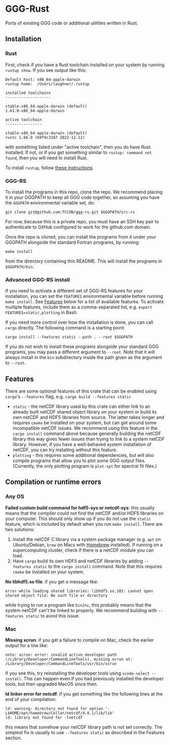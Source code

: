 # GGG-Rust

Ports of existing GGG code or additional utilities written in Rust.

## Installation

### Rust

First, check if you have a Rust toolchain installed on your system by running `rustup show`.
If you see output like this:

```
Default host: x86_64-apple-darwin
rustup home:  /Users/laughner/.rustup

installed toolchains
--------------------

stable-x86_64-apple-darwin (default)
1.61.0-x86_64-apple-darwin

active toolchain
----------------

stable-x86_64-apple-darwin (default)
rustc 1.66.0 (69f9c33d7 2022-12-12)
```

with something listed under "active toolchain", then you do have Rust installed. If not, or if
you get something similar to `rustup: command not found`, then you will need to install Rust.

To install `rustup`, follow [these instructions](https://www.rust-lang.org/tools/install).

### GGG-RS

To install the programs in this repo, clone the repo. We recommend placing it in your GGGPATH to
keep all GGG code together, so assuming you have the `GGGPATH` environmental variable set, do:

```
git clone git@github.com:TCCON/ggg-rs.git $GGGPATH/src-rs
```

For now, because this is a private repo, you must have an SSH key pair to authenticate to GitHub 
configured to work for the github.com domain. 

Once the repo is cloned, you can install the programs from it under your GGGPATH alongside the 
standard Fortran programs, by running:


```
make install
```

from the directory containing this README. This will install the programs in `$GGGPATH/bin`.

### Advanced GGG-RS install

If you need to activate a different set of GGG-RS features for your installation, you can set
the `FEATURES` environmental variable before running `make install`. See [Features](#features)
below for a list of available features. To activate multiple features, include them as a comma-separated
list, e.g. `export FEATURES=static,plotting` in Bash.

If you need more control over how the installation is done, you can call `cargo` directly.
The following command is a starting point:

```
cargo install --features static --path . --root $GGGPATH
```

If you do not wish to install these programs alongside your standard GGG programs, you may pass a different
argument to `--root`. Note that it will always install in the `bin` subdirectory inside the path given as
the argument to `--root`.

## Features

There are some optional features of this crate that can be enabled using `cargo`'s `--features` flag,
e.g. `cargo build --features static`

* `static` - the netCDF library used by this crate can either link to an already built netCDF shared object
  library on your system *or* build its own netCDF and HDF5 libraries from source. The latter takes longer
  and requires `cmake` be installed on your system, but can get around some incompatible netCDF issues.
  We recommend using this feature in the `cargo install` command above because generally building the netCDF
  library this way gives fewer issues than trying to link to a system netCDF library. However, if you have
  a well-behaved system installation of netCDF, you can try installing without this feature.
* `plotting` - this requires some additional dependencies, but will also compile programs that allow you to
  plot some GGG output files. (Currently, the only plotting program is `plot-spt` for spectral fit files.)

## Compilation or runtime errors

### Any OS

**Failed custom build command for hdf5-sys or netcdf-sys**: this usually means that the compiler could not find the netCDF and/or HDF5 libraries on your
computer. This should only show up if you do not use the `static` feature, which is included by default when you run `make install`. There are two solutions:

1. Install the netCDF C library via a system package manager (e.g. `apt` on Ubuntu/Debian, `brew` on Macs with [Homebrew](https://brew.sh/) installed).
  If running on a supercomputing cluster, check if there is a netCDF module you can load.
1. Have `cargo` build its own HDF5 and netCDF libraries by adding `--features static` to the `cargo install` command.
  Note that this requires `cmake` be installed on your system. 

**No libhdf5.so file**: if you get a message like:

```
error while loading shared libraries: libhdf5.so.101: cannot open shared object file: No such file or directory
```

while trying to run a program like `bin2nc`, this probably means that the system netCDF can't be linked to properly. We recommend
building with `--features static` to avoid this issue.

### Mac

**Missing xcrun**: if you get a failure to compile on Mac, check the earlier output for a line like:

```
note: xcrun: error: invalid active developer path (/Library/Developer/CommandLineTools), missing xcrun at: /Library/Developer/CommandLineTools/usr/bin/xcrun
```

If you see this, try reinstalling the developer tools using `xcode-select --install`. This can happen even if you had previously installed the developer tools, but then upgraded MacOS since then.


**ld linker error for netcdf**: if you get something like the following lines at the end of your compilation:

```
ld: warning: directory not found for option '-L$HOME/opt/homebrew/Cellar/netcdf/4.8.1/lib/lib'
ld: library not found for -lnetcdf
```

this means that somehow your netCDF library path is not set correctly. The simplest fix is usually to use `--features static` as
described in the Features section.